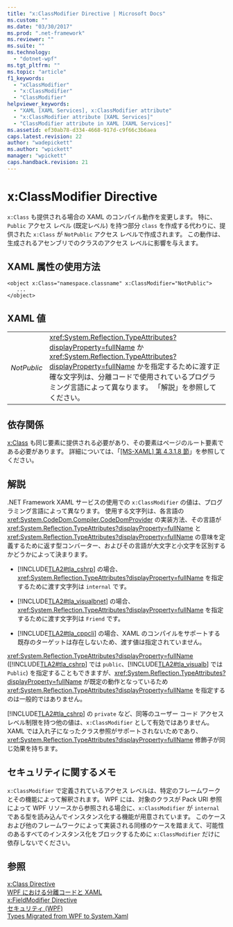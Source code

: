 ```yaml
---
title: "x:ClassModifier Directive | Microsoft Docs"
ms.custom: ""
ms.date: "03/30/2017"
ms.prod: ".net-framework"
ms.reviewer: ""
ms.suite: ""
ms.technology: 
  - "dotnet-wpf"
ms.tgt_pltfrm: ""
ms.topic: "article"
f1_keywords: 
  - "xClassModifier"
  - "x:ClassModifier"
  - "ClassModifier"
helpviewer_keywords: 
  - "XAML [XAML Services], x:ClassModifier attribute"
  - "x:ClassModifier attribute [XAML Services]"
  - "ClassModifier attribute in XAML [XAML Services]"
ms.assetid: ef30ab78-d334-4668-917d-c9f66c3b6aea
caps.latest.revision: 22
author: "wadepickett"
ms.author: "wpickett"
manager: "wpickett"
caps.handback.revision: 21
---
```

# x:ClassModifier Directive
`x:Class` も提供される場合の XAML のコンパイル動作を変更します。  特に、`Public` アクセス レベル \(既定レベル\) を持つ部分 `class` を作成する代わりに、提供された `x:Class` が `NotPublic` アクセス レベルで作成されます。  この動作は、生成されるアセンブリでのクラスのアクセス レベルに影響を与えます。  
  
## XAML 属性の使用方法  
  
```  
<object x:Class="namespace.classname" x:ClassModifier="NotPublic">  
   ...  
</object>  
```  
  
## XAML 値  
  
|||  
|-|-|  
|*NotPublic*|<xref:System.Reflection.TypeAttributes?displayProperty=fullName> か <xref:System.Reflection.TypeAttributes?displayProperty=fullName> かを指定するために渡す正確な文字列は、分離コードで使用されているプログラミング言語によって異なります。  「解説」を参照してください。|  
  
## 依存関係  
 [x:Class](../../../docs/framework/xaml-services/x-class-directive.md) も同じ要素に提供される必要があり、その要素はページのルート要素である必要があります。  詳細については、「[\[MS\-XAML\] 第 4.3.1.8 節](http://go.microsoft.com/fwlink/?LinkId=114525)」を参照してください。  
  
## 解説  
 .NET Framework XAML サービスの使用での `x:ClassModifier` の値は、プログラミング言語によって異なります。  使用する文字列は、各言語の <xref:System.CodeDom.Compiler.CodeDomProvider> の実装方法、その言語が <xref:System.Reflection.TypeAttributes?displayProperty=fullName> と <xref:System.Reflection.TypeAttributes?displayProperty=fullName> の意味を定義するために返す型コンバーター、およびその言語が大文字と小文字を区別するかどうかによって決まります。  
  
-   [!INCLUDE[TLA2#tla_cshrp](../../../includes/tla2sharptla-cshrp-md.md)] の場合、<xref:System.Reflection.TypeAttributes?displayProperty=fullName> を指定するために渡す文字列は `internal` です。  
  
-   [!INCLUDE[TLA2#tla_visualbnet](../../../includes/tla2sharptla-visualbnet-md.md)] の場合、<xref:System.Reflection.TypeAttributes?displayProperty=fullName> を指定するために渡す文字列は `Friend` です。  
  
-   [!INCLUDE[TLA2#tla_cppcli](../../../includes/tla2sharptla-cppcli-md.md)] の場合、XAML のコンパイルをサポートする既存のターゲットは存在しないため、渡す値は指定されていません。  
  
 <xref:System.Reflection.TypeAttributes?displayProperty=fullName> \([!INCLUDE[TLA2#tla_cshrp](../../../includes/tla2sharptla-cshrp-md.md)] では `public`、[!INCLUDE[TLA2#tla_visualb](../../../includes/tla2sharptla-visualb-md.md)] では `Public`\) を指定することもできますが、<xref:System.Reflection.TypeAttributes?displayProperty=fullName> が既定の動作となっているため <xref:System.Reflection.TypeAttributes?displayProperty=fullName> を指定するのは一般的ではありません。  
  
 [!INCLUDE[TLA2#tla_cshrp](../../../includes/tla2sharptla-cshrp-md.md)] の `private` など、同等のユーザー コード アクセス レベル制限を持つ他の値は、`x:ClassModifier` として有効ではありません。XAML では入れ子になったクラス参照がサポートされないためであり、<xref:System.Reflection.TypeAttributes?displayProperty=fullName> 修飾子が同じ効果を持ちます。  
  
## セキュリティに関するメモ  
 `x:ClassModifier` で定義されているアクセス レベルは、特定のフレームワークとその機能によって解釈されます。  WPF には、対象のクラスが Pack URI 参照によって WPF リソースから参照される場合に、`x:ClassModifier` が `internal` である型を読み込んでインスタンス化する機能が用意されています。  このケースおよび他のフレームワークによって実装される同様のケースを踏まえて、可能性のあるすべてのインスタンス化をブロックするために `x:ClassModifier` だけに依存しないでください。  
  
## 参照  
 [x:Class Directive](../../../docs/framework/xaml-services/x-class-directive.md)   
 [WPF における分離コードと XAML](../../../ocs/framework/wpf/advanced/code-behind-and-xaml-in-wpf.md)   
 [x:FieldModifier Directive](../../../docs/framework/xaml-services/x-fieldmodifier-directive.md)   
 [セキュリティ \(WPF\)](../../../ocs/framework/wpf/security-wpf.md)   
 [Types Migrated from WPF to System.Xaml](../../../docs/framework/xaml-services/types-migrated-from-wpf-to-system-xaml.md)